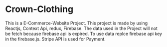 # Crown-Clothing
This is a E-Commerce-Website Project.
This project is made by using Reactjs, Context Api, redux, Firebase.
The data used in the Project will not be fetch because firebase api is expired.
To use data replce firebase api key in the firebase.js.
Stripe API is used for Payment.
